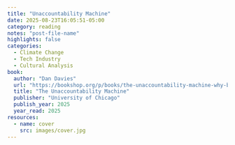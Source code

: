 ```yaml
---
title: "Unaccountability Machine"
date: 2025-08-23T16:05:51-05:00
category: reading
notes: "post-file-name"
highlights: false
categories:
  - Climate Change
  - Tech Industry
  - Cultural Analysis
book:
  author: "Dan Davies"
  url: "https://bookshop.org/p/books/the-unaccountability-machine-why-big-systems-make-terrible-decisions-and-how-the-world-lost-its-mind-dan-davies/22014010"
  title: "The Unaccountability Machine"
  publisher: "University of Chicago"
  publish_year: 2025
  year_read: 2025
resources:
  - name: cover
    src: images/cover.jpg
---
```


